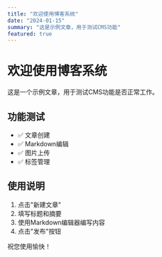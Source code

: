 ```yaml
---
title: "欢迎使用博客系统"
date: "2024-01-15"
summary: "这是示例文章，用于测试CMS功能"
featured: true
---
```


# 欢迎使用博客系统

这是一个示例文章，用于测试CMS功能是否正常工作。

## 功能测试

- ✅ 文章创建
- ✅ Markdown编辑
- ✅ 图片上传
- ✅ 标签管理

## 使用说明

1. 点击"新建文章"
2. 填写标题和摘要
3. 使用Markdown编辑器编写内容
4. 点击"发布"按钮

祝您使用愉快！